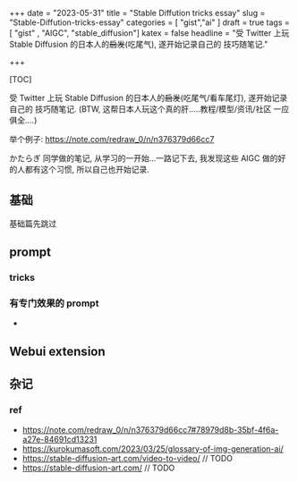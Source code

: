 +++
date = "2023-05-31"
title = "Stable Diffution tricks essay"
slug = "Stable-Diffution-tricks-essay"
categories = [ "gist","ai" ]
draft = true
tags = [ "gist" , "AIGC", "stable_diffusion"]
katex = false
headline = "受 Twitter 上玩 Stable Diffusion 的日本人的~~启发~~(吃尾气), 遂开始记录自己的 技巧随笔记."

+++

[TOC]

受 Twitter 上玩 Stable Diffusion 的日本人的~~启发~~(吃尾气/看车尾灯), 遂开始记录自己的 技巧随笔记. (BTW, 这帮日本人玩这个真的肝.....教程/模型/资讯/社区 一应俱全....)

举个例子: https://note.com/redraw_0/n/n376379d66cc7 

かたらぎ 同学做的笔记, 从学习的一开始...一路记下去, 我发现这些 AIGC 做的好的人都有这个习惯, 所以自己也开始记录. 

## 基础

基础篇先跳过

## prompt

### tricks

### 有专门效果的 prompt

* 

## Webui extension

## 杂记

### ref

* https://note.com/redraw_0/n/n376379d66cc7#78979d8b-35bf-4f6a-a27e-84691cd13231
* https://kurokumasoft.com/2023/03/25/glossary-of-img-generation-ai/
* https://stable-diffusion-art.com/video-to-video/ // TODO
* https://stable-diffusion-art.com/ // TODO
